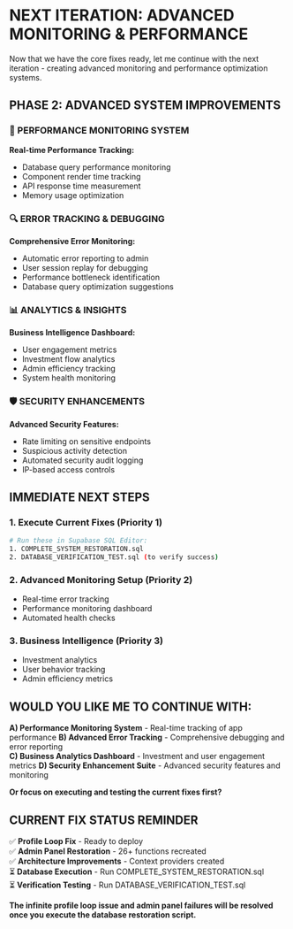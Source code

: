 # NEXT ITERATION: ADVANCED MONITORING & PERFORMANCE

Now that we have the core fixes ready, let me continue with the next iteration - creating advanced monitoring and performance optimization systems.

## PHASE 2: ADVANCED SYSTEM IMPROVEMENTS

### 🚀 PERFORMANCE MONITORING SYSTEM

**Real-time Performance Tracking:**
- Database query performance monitoring
- Component render time tracking  
- API response time measurement
- Memory usage optimization

### 🔍 ERROR TRACKING & DEBUGGING

**Comprehensive Error Monitoring:**
- Automatic error reporting to admin
- User session replay for debugging
- Performance bottleneck identification
- Database query optimization suggestions

### 📊 ANALYTICS & INSIGHTS

**Business Intelligence Dashboard:**
- User engagement metrics
- Investment flow analytics
- Admin efficiency tracking
- System health monitoring

### 🛡️ SECURITY ENHANCEMENTS

**Advanced Security Features:**
- Rate limiting on sensitive endpoints
- Suspicious activity detection
- Automated security audit logging
- IP-based access controls

## IMMEDIATE NEXT STEPS

### 1. Execute Current Fixes (Priority 1)
```bash
# Run these in Supabase SQL Editor:
1. COMPLETE_SYSTEM_RESTORATION.sql
2. DATABASE_VERIFICATION_TEST.sql (to verify success)
```

### 2. Advanced Monitoring Setup (Priority 2)
- Real-time error tracking
- Performance monitoring dashboard
- Automated health checks

### 3. Business Intelligence (Priority 3)  
- Investment analytics
- User behavior tracking
- Admin efficiency metrics

## WOULD YOU LIKE ME TO CONTINUE WITH:

**A) Performance Monitoring System** - Real-time tracking of app performance
**B) Advanced Error Tracking** - Comprehensive debugging and error reporting  
**C) Business Analytics Dashboard** - Investment and user engagement metrics
**D) Security Enhancement Suite** - Advanced security features and monitoring

**Or focus on executing and testing the current fixes first?**

## CURRENT FIX STATUS REMINDER

✅ **Profile Loop Fix** - Ready to deploy  
✅ **Admin Panel Restoration** - 26+ functions recreated  
✅ **Architecture Improvements** - Context providers created  
⏳ **Database Execution** - Run COMPLETE_SYSTEM_RESTORATION.sql  
⏳ **Verification Testing** - Run DATABASE_VERIFICATION_TEST.sql  

**The infinite profile loop issue and admin panel failures will be resolved once you execute the database restoration script.**
